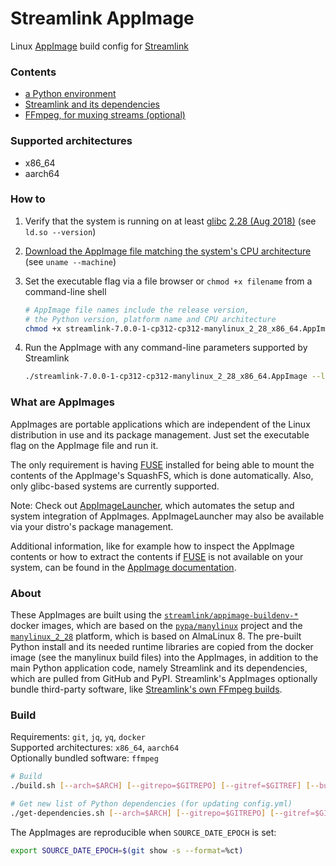 Streamlink AppImage
====

Linux [AppImage][appimage] build config for [Streamlink][streamlink]

### Contents

- [a Python environment](https://github.com/streamlink/appimage-buildenv)
- [Streamlink and its dependencies](https://github.com/streamlink/streamlink)
- [FFmpeg, for muxing streams (optional)](https://github.com/streamlink/FFmpeg-Builds)

### Supported architectures

- x86\_64
- aarch64

### How to

1. Verify that the system is running on at least [glibc][glibc-wikipedia] [2.28 (Aug 2018)][glibc-release-distro-mapping] (see `ld.so --version`)

2. [Download the AppImage file matching the system's CPU architecture][releases] (see `uname --machine`)

3. Set the executable flag via a file browser or `chmod +x filename` from a command-line shell

   ```bash
   # AppImage file names include the release version,
   # the Python version, platform name and CPU architecture
   chmod +x streamlink-7.0.0-1-cp312-cp312-manylinux_2_28_x86_64.AppImage
   ```

4. Run the AppImage with any command-line parameters supported by Streamlink

   ```bash
   ./streamlink-7.0.0-1-cp312-cp312-manylinux_2_28_x86_64.AppImage --loglevel=debug
   ```

### What are AppImages

AppImages are portable applications which are independent of the Linux distribution in use and its package management. Just set the executable flag on the AppImage file and run it.

The only requirement is having [FUSE][appimage-fuse] installed for being able to mount the contents of the AppImage's SquashFS, which is done automatically. Also, only glibc-based systems are currently supported.

Note: Check out [AppImageLauncher][appimagelauncher], which automates the setup and system integration of AppImages. AppImageLauncher may also be available via your distro's package management.

Additional information, like for example how to inspect the AppImage contents or how to extract the contents if [FUSE][appimage-fuse] is not available on your system, can be found in the [AppImage documentation][appimage-documentation].

### About

These AppImages are built using the [`streamlink/appimage-buildenv-*`][streamlink-appimage-buildenv] docker images, which are based on the [`pypa/manylinux`][manylinux] project and the [`manylinux_2_28`][manylinux_2_28] platform, which is based on AlmaLinux 8. The pre-built Python install and its needed runtime libraries are copied from the docker image (see the manylinux build files) into the AppImages, in addition to the main Python application code, namely Streamlink and its dependencies, which are pulled from GitHub and PyPI. Streamlink's AppImages optionally bundle third-party software, like [Streamlink's own FFmpeg builds][ffmpeg-builds].

### Build

Requirements: `git`, `jq`, `yq`, `docker`  
Supported architectures: `x86_64`, `aarch64`  
Optionally bundled software: `ffmpeg`

```bash
# Build
./build.sh [--arch=$ARCH] [--gitrepo=$GITREPO] [--gitref=$GITREF] [--bundle=...]

# Get new list of Python dependencies (for updating config.yml)
./get-dependencies.sh [--arch=$ARCH] [--gitrepo=$GITREPO] [--gitref=$GITREF] [depspec...]
```

The AppImages are reproducible when `SOURCE_DATE_EPOCH` is set:

```bash
export SOURCE_DATE_EPOCH=$(git show -s --format=%ct)
```


[appimage]: https://appimage.org/
[appimage-documentation]: https://docs.appimage.org/user-guide/run-appimages.html
[appimage-fuse]: https://docs.appimage.org/user-guide/troubleshooting/fuse.html
[streamlink]: https://github.com/streamlink/streamlink
[streamlink-appimage-buildenv]: https://github.com/streamlink/appimage-buildenv
[ffmpeg-builds]: https://github.com/streamlink/FFmpeg-Builds
[releases]: https://github.com/streamlink/streamlink-appimage/releases
[appimagelauncher]: https://github.com/TheAssassin/AppImageLauncher
[manylinux]: https://github.com/pypa/manylinux
[manylinux_2_28]: https://github.com/pypa/manylinux#manylinux_2_28-almalinux-8-based
[glibc-wikipedia]: https://en.wikipedia.org/wiki/Glibc
[glibc-release-distro-mapping]: https://sourceware.org/glibc/wiki/Release#Distribution_Branch_Mapping
